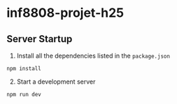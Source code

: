 # inf8808-projet-h25

## Server Startup

1. Install all the dependencies listed in the `package.json`
```
npm install
```
2. Start a development server
```
npm run dev
```
